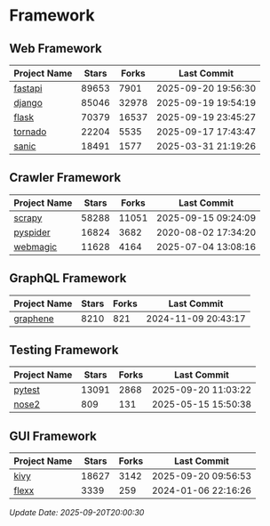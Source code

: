 # Framework

## Web Framework
| Project Name | Stars | Forks | Last Commit |
| ------------ | ----- | ----- | ----------- |
| [fastapi](https://github.com/fastapi/fastapi) | 89653 | 7901 | 2025-09-20 19:56:30 |
| [django](https://github.com/django/django) | 85046 | 32978 | 2025-09-19 19:54:19 |
| [flask](https://github.com/pallets/flask) | 70379 | 16537 | 2025-09-19 23:45:27 |
| [tornado](https://github.com/tornadoweb/tornado) | 22204 | 5535 | 2025-09-17 17:43:47 |
| [sanic](https://github.com/sanic-org/sanic) | 18491 | 1577 | 2025-03-31 21:19:26 |

## Crawler Framework
| Project Name | Stars | Forks | Last Commit |
| ------------ | ----- | ----- | ----------- |
| [scrapy](https://github.com/scrapy/scrapy) | 58288 | 11051 | 2025-09-15 09:24:09 |
| [pyspider](https://github.com/binux/pyspider) | 16824 | 3682 | 2020-08-02 17:34:20 |
| [webmagic](https://github.com/code4craft/webmagic) | 11628 | 4164 | 2025-07-04 13:08:16 |

## GraphQL Framework
| Project Name | Stars | Forks | Last Commit |
| ------------ | ----- | ----- | ----------- |
| [graphene](https://github.com/graphql-python/graphene) | 8210 | 821 | 2024-11-09 20:43:17 |

## Testing Framework
| Project Name | Stars | Forks | Last Commit |
| ------------ | ----- | ----- | ----------- |
| [pytest](https://github.com/pytest-dev/pytest) | 13091 | 2868 | 2025-09-20 11:03:22 |
| [nose2](https://github.com/nose-devs/nose2) | 809 | 131 | 2025-05-15 15:50:38 |

## GUI Framework
| Project Name | Stars | Forks | Last Commit |
| ------------ | ----- | ----- | ----------- |
| [kivy](https://github.com/kivy/kivy) | 18627 | 3142 | 2025-09-20 09:56:53 |
| [flexx](https://github.com/flexxui/flexx) | 3339 | 259 | 2024-01-06 22:16:26 |

*Update Date: 2025-09-20T20:00:30*